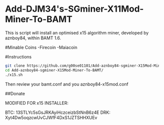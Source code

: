 Add-DJM34's-SGminer-X11Mod-Miner-To-BAMT
========================

This is script will install an optimised x15 algorithm miner, developed by aznboy84, within BAMT 1.6.

#Minable Coins
-Firecoin
-Maiacoin

#Instructions

```bash
git clone https://github.com/g00se01101/Add-aznboy84-sgminer-X15Mod-Miner-To-BAMT.git
cd Add-aznboy84-sgminer-X15Mod-Miner-To-BAMT/
./x15.sh
```

Then review your bamt.conf and you aznboy84-x15mod.conf

##Donate

MODIFIED FOR x15 INSTALLER:

BTC: 13STLYc5sGsJRKAyiHczceizbStNnB6z4E
DRK: Xyt4Dw5oqzcwUvCJWfF4DxS1JZTSHHXUEv
